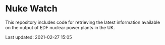 # Nuke Watch

This repository includes code for retrieving the latest information available on the output of EDF nuclear power plants in the UK.

Last updated: 2021-02-27 15:05